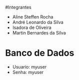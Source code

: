 #Integrantes
- Aline Steffen Rocha
- André Leonardo da Silva
- Isadora de Oliveira
- Martin Bernardes da Silva

# Banco de Dados
- Usuario: myuser
- Senha: myuser
